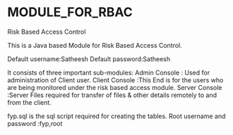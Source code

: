 # MODULE_FOR_RBAC
Risk Based Access Control

This is a Java based Module for Risk Based Access Control.

Default username:Satheesh
Default password:Satheesh

It consists of three important sub-modules:
Admin Console : Used for administration of Client user.
Client Console :This End is for the users who are being monitored under the risk based access module.
Server Console :Server Files required for transfer of files & other details remotely to and from the client.

fyp.sql is the sql script required for creating the tables.
Root username and password :fyp,root
